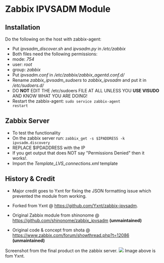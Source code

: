 Zabbix IPVSADM Module
====

Installation
----
Do the following on the host with zabbix-agent:

* Put *ipvsadm_discover.sh* and *ipvsadm.py* in */etc/zabbix*
* Both files need the following permissions:
 * mode:   *754*
 * user:   *root*
 * group:  *zabbix*
* Put *ipvsadm.conf* in */etc/zabbix/zabbix_agentd.conf.d/*
* Rename *zabbix_ipvsadm_sudoers* to *zabbix_ipvsadm* and put it in */etc/sudoers.d/*
 * DO **NOT** EDIT THE /etc/sudoers FILE AT ALL UNLESS YOU **USE VISUDO** AND KNOW WHAT YOU ARE DOING!
* Restart the zabbix-agent:   <code>sudo service zabbix-agent restart</code>


Zabbix Server
----
* To test the functionality
* On the zabbix server run:  <code>zabbix_get -s $IPADDRESS -k ipvsadm.discovery</code>
 * REPLACE $IPDADDRESS with the IP 
* If you get output that does NOT say "Permissions Denied" then it works!.
* Import the *Template_LVS_connections.xml* template


History & Credit
--------------
* Major credit goes to Yxnt for fixing the JSON formatting issue which prevented the module from working.

* Forked from Yxnt @ https://github.com/Yxnt/zabbix-ipvsadm.
* Original Zabbix module from shinonome @ https://github.com/shinonome/zabbix_ipvsadm **(unmaintained)**
* Original code & concept from shota @ https://www.zabbix.com/forum/showthread.php?t=12086 **(unmaintained)**

Screenshot from the final product on the zabbix server.
![](ipvsadm.png)
Image above is fom Yxnt.
